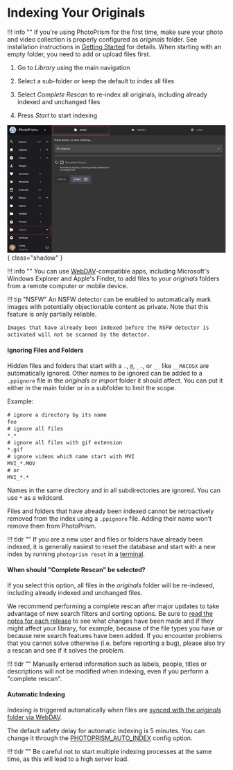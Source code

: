 # Indexing Your Originals #

!!! info ""
    If you're using PhotoPrism for the first time, make sure your photo and video 
    collection is properly configured as *originals* folder.
    See installation instructions in [Getting Started](../../getting-started/index.md) for details.
    When starting with an empty folder, you need to add or upload files first.

1. Go to *Library* using the main navigation

2. Select a sub-folder or keep the default to index all files

3. Select *Complete Rescan* to re-index all originals, including already indexed and unchanged files

4. Press *Start* to start indexing

![Screenshot](img/index-dark.jpg){ class="shadow" }

!!! info ""
    You can use [WebDAV](webdav.md)-compatible apps, including Microsoft's Windows Explorer and Apple's Finder, 
    to add files to your *originals* folders from a remote computer or mobile device.

!!! tip "NSFW"
    An NSFW detector can be enabled to automatically mark images with potentially objectionable content as 
    private. Note that this feature is only partially reliable. 
    
    Images that have already been indexed before the NSFW detector is activated will not be scanned by the detector.

#### Ignoring Files and Folders ####

Hidden files and folders that start with a `.`, `@`, `_.`, or `__` like `__MACOSX` are automatically ignored. Other names to be 
ignored can be added to a `.ppignore` file in the *originals* or *import* folder it should affect.
You can put it either in the main folder or in a subfolder to limit the scope.

Example:

```
# ignore a directory by its name
foo
# ignore all files
*.*
# ignore all files with gif extension
*.gif
# ignore videos which name start with MVI
MVI_*.MOV
# or
MVI_*.*
```

Names in the same directory and in all subdirectories are ignored. You can use `*` as a wildcard.

Files and folders that have already been indexed cannot be retroactively removed from the index
using a `.ppignore` file. Adding their name won't remove them from PhotoPrism.

!!! tldr ""
    If you are a new user and files or folders have already been indexed, it is generally easiest to reset the database and start with a new index by running `photoprism reset` in a [terminal](../../getting-started/docker-compose.md#command-line-interface).

#### When should "Complete Rescan" be selected? ####

If you select this option, all files in the *originals* folder will be re-indexed, including already indexed and unchanged files.

We recommend performing a complete rescan after major updates to take advantage of new search filters and sorting options. Be sure to [read the notes for each release](../../release-notes.md) to see what changes have been made and if they might affect your library, for example, because of the file types you have or because new search features have been added. If you encounter problems that you cannot solve otherwise (i.e. before reporting a bug), please also try a rescan and see if it solves the problem.

!!! tldr ""
    Manually entered information such as labels, people, titles or descriptions will not be modified when indexing, even if you perform a "complete rescan".

#### Automatic Indexing ####

Indexing is triggered automatically when files are [synced with the *originals* folder via WebDAV](../sync/webdav.md).

The default safety delay for automatic indexing is 5 minutes. You can change it through the [PHOTOPRISM_AUTO_INDEX](../../getting-started/config-options.md#index-workers) config option.

!!! tldr ""
    Be careful not to start multiple indexing processes at the same time, as this will lead to a high server load.